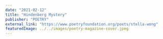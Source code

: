 ```yaml
---
date: "2021-02-12"
title: "Hindenberg Mystery"
publisher: "POETRY"
external_link: "https://www.poetryfoundation.org/poets/stella-wong"
featuredImage: ../../images/poetry-magazine-cover.jpeg
---
```

